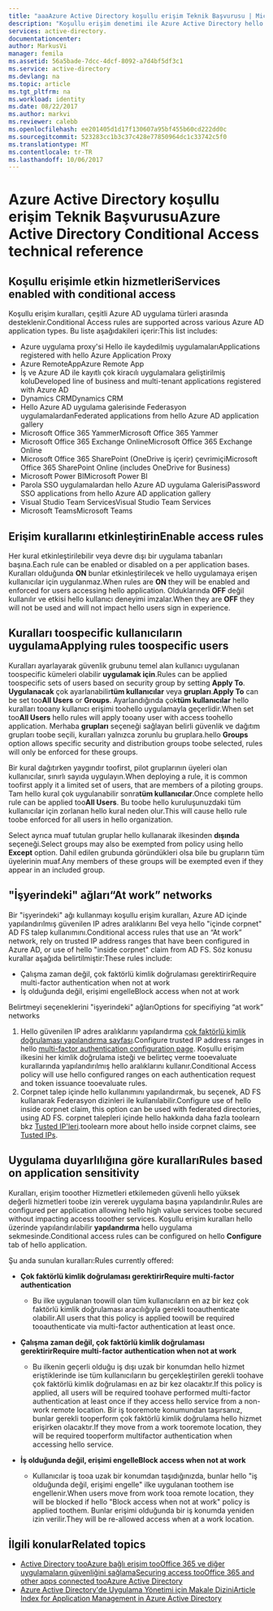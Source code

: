 ```yaml
---
title: "aaaAzure Active Directory koşullu erişim Teknik Başvurusu | Microsoft Docs"
description: "Koşullu erişim denetimi ile Azure Active Directory hello belirli koşullar hello kullanıcı kimlik doğrulaması ve erişim toohello uygulama izin vermeden önce çekme denetler. Bu koşullar sağlandığında hello kullanıcı kimlik doğrulaması ve erişim toohello uygulama izin verilir."
services: active-directory.
documentationcenter: 
author: MarkusVi
manager: femila
ms.assetid: 56a5bade-7dcc-4dcf-8092-a7d4bf5df3c1
ms.service: active-directory
ms.devlang: na
ms.topic: article
ms.tgt_pltfrm: na
ms.workload: identity
ms.date: 08/22/2017
ms.author: markvi
ms.reviewer: calebb
ms.openlocfilehash: ee201405d1d17f130607a95bf455b60cd222dd0c
ms.sourcegitcommit: 523283cc1b3c37c428e77850964dc1c33742c5f0
ms.translationtype: MT
ms.contentlocale: tr-TR
ms.lasthandoff: 10/06/2017
---
```

# <a name="azure-active-directory-conditional-access-technical-reference"></a><span data-ttu-id="a2043-104">Azure Active Directory koşullu erişim Teknik Başvurusu</span><span class="sxs-lookup"><span data-stu-id="a2043-104">Azure Active Directory Conditional Access technical reference</span></span>

## <a name="services-enabled-with-conditional-access"></a><span data-ttu-id="a2043-105">Koşullu erişimle etkin hizmetleri</span><span class="sxs-lookup"><span data-stu-id="a2043-105">Services enabled with conditional access</span></span>

<span data-ttu-id="a2043-106">Koşullu erişim kuralları, çeşitli Azure AD uygulama türleri arasında desteklenir.</span><span class="sxs-lookup"><span data-stu-id="a2043-106">Conditional Access rules are supported across various Azure AD application types.</span></span> <span data-ttu-id="a2043-107">Bu liste aşağıdakileri içerir:</span><span class="sxs-lookup"><span data-stu-id="a2043-107">This list includes:</span></span>


* <span data-ttu-id="a2043-108">Azure uygulama proxy'si Hello ile kaydedilmiş uygulamaları</span><span class="sxs-lookup"><span data-stu-id="a2043-108">Applications registered with hello Azure Application Proxy</span></span>
* <span data-ttu-id="a2043-109">Azure RemoteApp</span><span class="sxs-lookup"><span data-stu-id="a2043-109">Azure Remote App</span></span>
* <span data-ttu-id="a2043-110">İş ve Azure AD ile kayıtlı çok kiracılı uygulamalara geliştirilmiş kolu</span><span class="sxs-lookup"><span data-stu-id="a2043-110">Developed line of business and multi-tenant applications registered with Azure AD</span></span>
* <span data-ttu-id="a2043-111">Dynamics CRM</span><span class="sxs-lookup"><span data-stu-id="a2043-111">Dynamics CRM</span></span>
* <span data-ttu-id="a2043-112">Hello Azure AD uygulama galerisinde Federasyon uygulamalardan</span><span class="sxs-lookup"><span data-stu-id="a2043-112">Federated applications from hello Azure AD application gallery</span></span>
* <span data-ttu-id="a2043-113">Microsoft Office 365 Yammer</span><span class="sxs-lookup"><span data-stu-id="a2043-113">Microsoft Office 365 Yammer</span></span>
* <span data-ttu-id="a2043-114">Microsoft Office 365 Exchange Online</span><span class="sxs-lookup"><span data-stu-id="a2043-114">Microsoft Office 365 Exchange Online</span></span>
* <span data-ttu-id="a2043-115">Microsoft Office 365 SharePoint (OneDrive iş içerir) çevrimiçi</span><span class="sxs-lookup"><span data-stu-id="a2043-115">Microsoft Office 365 SharePoint Online (includes OneDrive for Business)</span></span>
* <span data-ttu-id="a2043-116">Microsoft Power BI</span><span class="sxs-lookup"><span data-stu-id="a2043-116">Microsoft Power BI</span></span> 
* <span data-ttu-id="a2043-117">Parola SSO uygulamalardan hello Azure AD uygulama Galerisi</span><span class="sxs-lookup"><span data-stu-id="a2043-117">Password SSO applications from hello Azure AD application gallery</span></span>
* <span data-ttu-id="a2043-118">Visual Studio Team Services</span><span class="sxs-lookup"><span data-stu-id="a2043-118">Visual Studio Team Services</span></span>
* <span data-ttu-id="a2043-119">Microsoft Teams</span><span class="sxs-lookup"><span data-stu-id="a2043-119">Microsoft Teams</span></span>









## <a name="enable-access-rules"></a><span data-ttu-id="a2043-120">Erişim kurallarını etkinleştirin</span><span class="sxs-lookup"><span data-stu-id="a2043-120">Enable access rules</span></span>
<span data-ttu-id="a2043-121">Her kural etkinleştirilebilir veya devre dışı bir uygulama tabanları başına.</span><span class="sxs-lookup"><span data-stu-id="a2043-121">Each rule can be enabled or disabled on a per application bases.</span></span> <span data-ttu-id="a2043-122">Kuralları olduğunda **ON** bunlar etkinleştirilecek ve hello uygulamaya erişen kullanıcılar için uygulanmaz.</span><span class="sxs-lookup"><span data-stu-id="a2043-122">When rules are **ON** they will be enabled and enforced for users accessing hello application.</span></span> <span data-ttu-id="a2043-123">Olduklarında **OFF** değil kullanılır ve etkisi hello kullanıcı deneyimi imzalar.</span><span class="sxs-lookup"><span data-stu-id="a2043-123">When they are **OFF** they will not be used and will not impact hello users sign in experience.</span></span>

## <a name="applying-rules-toospecific-users"></a><span data-ttu-id="a2043-124">Kuralları toospecific kullanıcıların uygulama</span><span class="sxs-lookup"><span data-stu-id="a2043-124">Applying rules toospecific users</span></span>
<span data-ttu-id="a2043-125">Kuralları ayarlayarak güvenlik grubunu temel alan kullanıcı uygulanan toospecific kümeleri olabilir **uygulamak için**.</span><span class="sxs-lookup"><span data-stu-id="a2043-125">Rules can be applied toospecific sets of users based on security group by setting **Apply To**.</span></span> <span data-ttu-id="a2043-126">**Uygulanacak** çok ayarlanabilir**tüm kullanıcılar** veya **grupları**.</span><span class="sxs-lookup"><span data-stu-id="a2043-126">**Apply To** can be set too**All Users** or **Groups**.</span></span> <span data-ttu-id="a2043-127">Ayarlandığında çok**tüm kullanıcılar** hello kuralları tooany kullanıcı erişimi toohello uygulamayla geçerlidir.</span><span class="sxs-lookup"><span data-stu-id="a2043-127">When set too**All Users** hello rules will apply tooany user with access toohello application.</span></span> <span data-ttu-id="a2043-128">Merhaba **grupları** seçeneği sağlayan belirli güvenlik ve dağıtım grupları toobe seçili, kuralları yalnızca zorunlu bu gruplara.</span><span class="sxs-lookup"><span data-stu-id="a2043-128">hello **Groups** option allows specific security and distribution groups toobe selected, rules will only be enforced for these groups.</span></span>

<span data-ttu-id="a2043-129">Bir kural dağıtırken yaygındır toofirst, pilot gruplarının üyeleri olan kullanıcılar, sınırlı sayıda uygulayın.</span><span class="sxs-lookup"><span data-stu-id="a2043-129">When deploying a rule,  it is common toofirst apply it a limited set of users, that are members of a piloting groups.</span></span> <span data-ttu-id="a2043-130">Tam hello kural çok uygulanabilir sonra**tüm kullanıcılar**.</span><span class="sxs-lookup"><span data-stu-id="a2043-130">Once complete hello rule can be applied too**All Users**.</span></span> <span data-ttu-id="a2043-131">Bu toobe hello kuruluşunuzdaki tüm kullanıcılar için zorlanan hello kural neden olur.</span><span class="sxs-lookup"><span data-stu-id="a2043-131">This will cause hello rule toobe enforced for all users in hello organization.</span></span>

<span data-ttu-id="a2043-132">Select ayrıca muaf tutulan gruplar hello kullanarak ilkesinden **dışında** seçeneği.</span><span class="sxs-lookup"><span data-stu-id="a2043-132">Select groups may also be exempted from policy using hello **Except** option.</span></span> <span data-ttu-id="a2043-133">Dahil edilen grubunda göründükleri olsa bile bu grupların tüm üyelerinin muaf.</span><span class="sxs-lookup"><span data-stu-id="a2043-133">Any members of these groups will be exempted even if they appear in an included group.</span></span>

## <a name="at-work-networks"></a><span data-ttu-id="a2043-134">"İşyerindeki" ağları</span><span class="sxs-lookup"><span data-stu-id="a2043-134">“At work” networks</span></span>
<span data-ttu-id="a2043-135">Bir "işyerindeki" ağı kullanmayı koşullu erişim kuralları, Azure AD içinde yapılandırılmış güvenilen IP adres aralıklarını Bel veya hello "içinde corpnet" AD FS talep kullanımını.</span><span class="sxs-lookup"><span data-stu-id="a2043-135">Conditional access rules that use an “At work” network, rely on trusted IP address ranges that have been configured in Azure AD, or use of hello "inside corpnet" claim from AD FS.</span></span> <span data-ttu-id="a2043-136">Söz konusu kurallar aşağıda belirtilmiştir:</span><span class="sxs-lookup"><span data-stu-id="a2043-136">These rules include:</span></span>

* <span data-ttu-id="a2043-137">Çalışma zaman değil, çok faktörlü kimlik doğrulaması gerektirir</span><span class="sxs-lookup"><span data-stu-id="a2043-137">Require multi-factor authentication when not at work</span></span>
* <span data-ttu-id="a2043-138">İş olduğunda değil, erişimi engelle</span><span class="sxs-lookup"><span data-stu-id="a2043-138">Block access when not at work</span></span>

<span data-ttu-id="a2043-139">Belirtmeyi seçeneklerini "işyerindeki" ağları</span><span class="sxs-lookup"><span data-stu-id="a2043-139">Options for specifiying “at work” networks</span></span>

1. <span data-ttu-id="a2043-140">Hello güvenilen IP adres aralıklarını yapılandırma [çok faktörlü kimlik doğrulaması yapılandırma sayfası](../multi-factor-authentication/multi-factor-authentication-whats-next.md).</span><span class="sxs-lookup"><span data-stu-id="a2043-140">Configure trusted IP address ranges in hello [multi-factor authentication configuration page](../multi-factor-authentication/multi-factor-authentication-whats-next.md).</span></span> <span data-ttu-id="a2043-141">Koşullu erişim ilkesini her kimlik doğrulama isteği ve belirteç verme tooevaluate kurallarında yapılandırılmış hello aralıklarını kullanır.</span><span class="sxs-lookup"><span data-stu-id="a2043-141">Conditional Access policy will use hello configured ranges on each authentication request and token issuance tooevaluate rules.</span></span> 
2. <span data-ttu-id="a2043-142">Corpnet talep içinde hello kullanımını yapılandırmak, bu seçenek, AD FS kullanarak Federasyon dizinleri ile kullanılabilir.</span><span class="sxs-lookup"><span data-stu-id="a2043-142">Configure use of hello inside corpnet claim, this option can be used with federated directories, using AD FS.</span></span> <span data-ttu-id="a2043-143">corpnet talepleri içinde hello hakkında daha fazla toolearn bkz [Tusted IP'leri](../multi-factor-authentication/multi-factor-authentication-whats-next.md#trusted-ips).</span><span class="sxs-lookup"><span data-stu-id="a2043-143">toolearn more about hello inside corpnet claims, see [Tusted IPs](../multi-factor-authentication/multi-factor-authentication-whats-next.md#trusted-ips).</span></span>


## <a name="rules-based-on-application-sensitivity"></a><span data-ttu-id="a2043-144">Uygulama duyarlılığına göre kuralları</span><span class="sxs-lookup"><span data-stu-id="a2043-144">Rules based on application sensitivity</span></span>
<span data-ttu-id="a2043-145">Kuralları, erişim tooother Hizmetleri etkilemeden güvenli hello yüksek değerli hizmetleri toobe izin vererek uygulama başına yapılandırılır.</span><span class="sxs-lookup"><span data-stu-id="a2043-145">Rules are configured per application allowing hello high value services toobe secured without impacting access tooother services.</span></span> <span data-ttu-id="a2043-146">Koşullu erişim kuralları hello üzerinde yapılandırılabilir **yapılandırma** hello uygulama sekmesinde.</span><span class="sxs-lookup"><span data-stu-id="a2043-146">Conditional access rules can be configured on hello  **Configure** tab of hello application.</span></span> 

<span data-ttu-id="a2043-147">Şu anda sunulan kuralları:</span><span class="sxs-lookup"><span data-stu-id="a2043-147">Rules currently offered:</span></span>

* <span data-ttu-id="a2043-148">**Çok faktörlü kimlik doğrulaması gerektirir**</span><span class="sxs-lookup"><span data-stu-id="a2043-148">**Require multi-factor authentication**</span></span>
  
  * <span data-ttu-id="a2043-149">Bu ilke uygulanan toowill olan tüm kullanıcıların en az bir kez çok faktörlü kimlik doğrulaması aracılığıyla gerekli tooauthenticate olabilir.</span><span class="sxs-lookup"><span data-stu-id="a2043-149">All users that this policy is applied toowill be required tooauthenticate via multi-factor authentication at least once.</span></span>
* <span data-ttu-id="a2043-150">**Çalışma zaman değil, çok faktörlü kimlik doğrulaması gerektirir**</span><span class="sxs-lookup"><span data-stu-id="a2043-150">**Require multi-factor authentication when not at work**</span></span>
  
  * <span data-ttu-id="a2043-151">Bu ilkenin geçerli olduğu iş dışı uzak bir konumdan hello hizmet eriştiklerinde ise tüm kullanıcıların bu gerçekleştirilen gerekli toohave çok faktörlü kimlik doğrulaması en az bir kez olacaktır.</span><span class="sxs-lookup"><span data-stu-id="a2043-151">If this policy is applied, all users will be required toohave performed multi-factor authentication at least once if they access hello service from a non-work remote location.</span></span> <span data-ttu-id="a2043-152">Bir iş tooremote konumundan taşırsanız, bunlar gerekli tooperform çok faktörlü kimlik doğrulama hello hizmet erişirken olacaktır.</span><span class="sxs-lookup"><span data-stu-id="a2043-152">If they move from a work tooremote location, they will be required tooperform multifactor authentication when accessing hello service.</span></span>
* <span data-ttu-id="a2043-153">**İş olduğunda değil, erişimi engelle**</span><span class="sxs-lookup"><span data-stu-id="a2043-153">**Block access when not at work**</span></span> 
  
  * <span data-ttu-id="a2043-154">Kullanıcılar iş tooa uzak bir konumdan taşıdığınızda, bunlar hello "iş olduğunda değil, erişimi engelle" ilke uygulanan toothem ise engellenir.</span><span class="sxs-lookup"><span data-stu-id="a2043-154">When users move from work tooa remote location, they will be blocked if hello "Block access when not at work" policy is applied toothem.</span></span>  <span data-ttu-id="a2043-155">Bunlar erişimi olduğunda bir iş konumda yeniden izin verilir.</span><span class="sxs-lookup"><span data-stu-id="a2043-155">They will be re-allowed access when at a work location.</span></span>

## <a name="related-topics"></a><span data-ttu-id="a2043-156">İlgili konular</span><span class="sxs-lookup"><span data-stu-id="a2043-156">Related topics</span></span>
* [<span data-ttu-id="a2043-157">Active Directory tooAzure bağlı erişim tooOffice 365 ve diğer uygulamaların güvenliğini sağlama</span><span class="sxs-lookup"><span data-stu-id="a2043-157">Securing access tooOffice 365 and other apps connected tooAzure Active Directory</span></span>](active-directory-conditional-access.md)
* [<span data-ttu-id="a2043-158">Azure Active Directory'de Uygulama Yönetimi için Makale Dizini</span><span class="sxs-lookup"><span data-stu-id="a2043-158">Article Index for Application Management in Azure Active Directory</span></span>](active-directory-apps-index.md)

